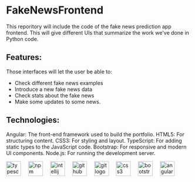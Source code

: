 # FakeNewsFrontend

This reporitory will include the code of the fake news prediction app frontend. This will give different UIs that summarize the work we've done in Python code.

## Features:

Those interfaces will let the user be able to:
- Check different fake news examples
- Introduce a new fake news data
- Check stats about the fake news
- Make some updates to some news.

## Technologies:
Angular: The front-end framework used to build the portfolio.
HTML5: For structuring content.
CSS3: For styling and layout.
TypeScript: For adding static types to the JavaScript code.
Bootstrap: For responsive and modern UI components.
Node.js: For running the development server.

<div align="left">
  <img src="https://cdn.simpleicons.org/typescript/3178C6" height="40" alt="typescript logo"  />
  <img width="12" />
  <img src="https://cdn.simpleicons.org/npm/CB3837" height="40" alt="npm logo"  />
  <img width="12" />
  <img src="https://cdn.simpleicons.org/intellijidea/000000" height="40" alt="intellij logo"  />
  <img width="12" />
  <img src="https://cdn.simpleicons.org/github/181717" height="40" alt="github logo"  />
  <img width="12" />
  <img src="https://cdn.simpleicons.org/git/F05032" height="40" alt="git logo"  />
  <img width="12" />
  <img src="https://cdn.simpleicons.org/css3/1572B6" height="40" alt="css3 logo"  />
  <img width="12" />
  <img src="https://skillicons.dev/icons?i=bootstrap" height="40" alt="bootstrap logo"  />
  <img width="12" />
  <img src="https://cdn.simpleicons.org/angular/DD0031" height="40" alt="angularjs logo"  />
  <img width="12" />
</div>


